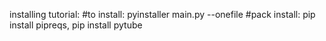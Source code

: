 installing tutorial:
#to install: pyinstaller main.py --onefile
#pack install: pip install pipreqs, pip install pytube
